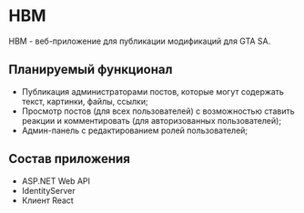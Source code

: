 # HBM
HBM - веб-приложение для публикации модификаций для GTA SA.
## Планируемый функционал
- Публикация администраторами постов, которые могут содержать текст, картинки, файлы, ссылки;
- Просмотр постов (для всех пользователей) с возможностью ставить реакции и комментировать (для авторизованных пользователей);
- Админ-панель с редактированием ролей пользователей;
## Состав приложения
- ASP.NET Web API
- IdentityServer
- Клиент React
